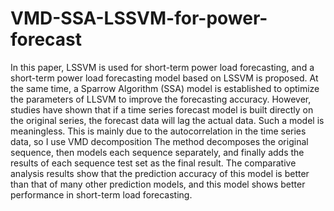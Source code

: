 # VMD-SSA-LSSVM-for-power-forecast
In this paper, LSSVM is used for short-term power load forecasting, and a short-term power load forecasting model based on LSSVM is proposed. At the same time, a Sparrow Algorithm (SSA) model is established to optimize the parameters of LLSVM to improve the forecasting accuracy. However, studies have shown that if a time series forecast model is built directly on the original series, the forecast data will lag the actual data. Such a model is meaningless. This is mainly due to the autocorrelation in the time series data, so I use VMD decomposition The method decomposes the original sequence, then models each sequence separately, and finally adds the results of each sequence test set as the final result. The comparative analysis results show that the prediction accuracy of this model is better than that of many other prediction models, and this model shows better performance in short-term load forecasting.
